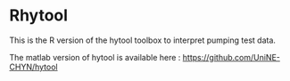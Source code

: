# Rhytool


This is the R version of the hytool toolbox to interpret pumping test data.  

The matlab version of hytool is available here : https://github.com/UniNE-CHYN/hytool
